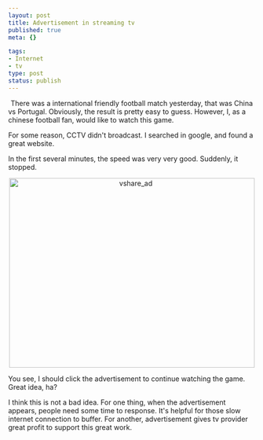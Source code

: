 ```yaml
--- 
layout: post
title: Advertisement in streaming tv
published: true
meta: {}

tags: 
- Internet
- tv
type: post
status: publish
---
```

<a class="tt-flickr tt-flickr-Square" title="Pancake Day" href="http://www.flickr.com/photos/stuartstevenson/4362449294/"><img class="alignnone" src="http://farm3.static.flickr.com/2752/4362449294_fd9ea1423d_s.jpg" alt="Pancake Day" width="1" height="1" /></a> There was a international friendly football match yesterday, that was China vs Portugal. Obviously, the result is pretty easy to guess. However, I, as a chinese football fan, would like to watch this game.

For some reason, CCTV didn't broadcast. I searched in google, and found a great website.

In the first several minutes, the speed was very very good. Suddenly, it stopped.
<p style="text-align: center;"><a class="tt-flickr tt-flickr-Medium" title="vshare_ad" href="http://www.flickr.com/photos/kylewu/4407220242/"><img class="aligncenter" src="http://farm3.static.flickr.com/2795/4407220242_0236c89792.jpg" alt="vshare_ad" width="500" height="386" /></a></p>
You see, I should click the advertisement to continue watching the game. Great idea, ha?

I think this is not a bad idea. For one thing, when the advertisement appears, people need some time to response. It's helpful for those slow internet connection to buffer. For another, advertisement gives tv provider great profit to support this great work.
